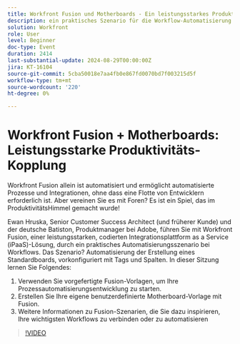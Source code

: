 ```yaml
---
title: Workfront Fusion und Motherboards - Ein leistungsstarkes Produktivitäts-Paarungsverhältnis
description: ein praktisches Szenario für die Workflow-Automatisierung mit Workfront Fusion, einer leistungsstarken, nativen Integrationsplattform as a Service (iPaaS)-Lösung. Das Szenario? Automatisierung der Erstellung eines Standardboards, vorkonfiguriert mit Tags und Spalten. In dieser Sitzung lernen Sie - 1. Verwenden Sie vorgefertigte Fusion-Vorlagen, um Ihre Prozessautomatisierungsentwicklung zu starten 2. Erstellen Sie Ihre eigene benutzerdefinierte Motherboard-Vorlage mit Fusion 3. Weitere Informationen zu Fusion-Szenarien, die Sie dazu inspirieren, Ihre wichtigsten Workflows zu verbinden oder zu automatisieren
solution: Workfront
role: User
level: Beginner
doc-type: Event
duration: 2414
last-substantial-update: 2024-08-29T00:00:00Z
jira: KT-16104
source-git-commit: 5cba50018e7aa4fb0e867fd0070bd7f003215d5f
workflow-type: tm+mt
source-wordcount: '220'
ht-degree: 0%

---
```



# Workfront Fusion + Motherboards: Leistungsstarke Produktivitäts-Kopplung

Workfront Fusion allein ist automatisiert und ermöglicht automatisierte Prozesse und Integrationen, ohne dass eine Flotte von Entwicklern erforderlich ist. Aber vereinen Sie es mit Foren? Es ist ein Spiel, das im ProduktivitätsHimmel gemacht wurde!

Ewan Hruska, Senior Customer Success Architect (und früherer Kunde) und der deutsche Batiston, Produktmanager bei Adobe, führen Sie mit Workfront Fusion, einer leistungsstarken, codierten Integrationsplattform as a Service (iPaaS)-Lösung, durch ein praktisches Automatisierungsszenario bei Workflows. Das Szenario? Automatisierung der Erstellung eines Standardboards, vorkonfiguriert mit Tags und Spalten. In dieser Sitzung lernen Sie Folgendes:

1. Verwenden Sie vorgefertigte Fusion-Vorlagen, um Ihre Prozessautomatisierungsentwicklung zu starten.
2. Erstellen Sie Ihre eigene benutzerdefinierte Motherboard-Vorlage mit Fusion.
3. Weitere Informationen zu Fusion-Szenarien, die Sie dazu inspirieren, Ihre wichtigsten Workflows zu verbinden oder zu automatisieren

>[!VIDEO](https://video.tv.adobe.com/v/3433219/?learn=on)
